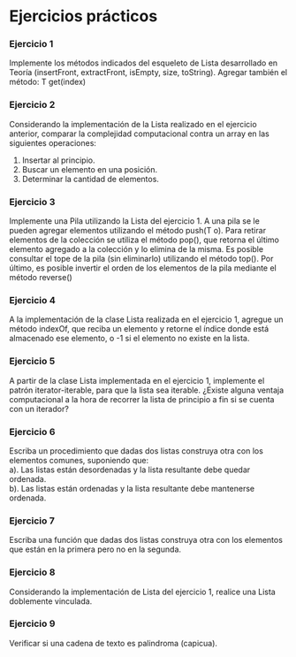 # **Ejercicios prácticos**


### **Ejercicio 1** 

Implemente los métodos indicados del esqueleto de Lista desarrollado en Teoría
(insertFront, extractFront, isEmpty, size, toString). Agregar también el método: T get(index)

### **Ejercicio 2** 
Considerando la implementación de la Lista realizado en el ejercicio anterior, comparar la
complejidad computacional contra un array en las siguientes operaciones:<br>
1. Insertar al principio.<br>
2. Buscar un elemento en una posición.<br>
3. Determinar la cantidad de elementos.<br>

### **Ejercicio 3** 
Implemente una Pila utilizando la Lista del ejercicio 1. A una pila se le pueden agregar
elementos utilizando el método push(T o). Para retirar elementos de la colección se utiliza el
método pop(), que retorna el último elemento agregado a la colección y lo elimina de la
misma. Es posible consultar el tope de la pila (sin eliminarlo) utilizando el método top(). Por
último, es posible invertir el orden de los elementos de la pila mediante el método reverse()

### **Ejercicio 4** 
A la implementación de la clase Lista realizada en el ejercicio 1, agregue un método
indexOf, que reciba un elemento y retorne el índice donde está almacenado ese elemento, o
-1 si el elemento no existe en la lista.

### **Ejercicio 5** 
A partir de la clase Lista implementada en el ejercicio 1, implemente el patrón
iterator-iterable, para que la lista sea iterable. ¿Existe alguna ventaja computacional a la
hora de recorrer la lista de principio a fin si se cuenta con un iterador?

### **Ejercicio 6**
Escriba un procedimiento que dadas dos listas construya otra con los elementos comunes,
suponiendo que: <br>
a). Las listas están desordenadas y la lista resultante debe quedar ordenada.<br>
b). Las listas están ordenadas y la lista resultante debe mantenerse ordenada.

### **Ejercicio 7** 
Escriba una función que dadas dos listas construya otra con los elementos que están en la
primera pero no en la segunda.

### **Ejercicio 8** 
Considerando la implementación de Lista del ejercicio 1, realice una Lista doblemente
vinculada.

### **Ejercicio 9**  
Verificar si una cadena de texto es palindroma (capicua).